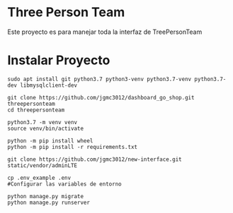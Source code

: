 # Three Person Team

Este proyecto es para manejar toda la interfaz de TreePersonTeam

# Instalar Proyecto
```[bash]
sudo apt install git python3.7 python3-venv python3.7-venv python3.7-dev libmysqlclient-dev

git clone https://github.com/jgmc3012/dashboard_go_shop.git threepersonteam
cd threepersonteam

python3.7 -m venv venv
source venv/bin/activate

python -m pip install wheel
python -m pip install -r requirements.txt

git clone https://github.com/jgmc3012/new-interface.git static/vendor/adminLTE

cp .env_example .env
#Configurar las variables de entorno

python manage.py migrate
python manage.py runserver
```